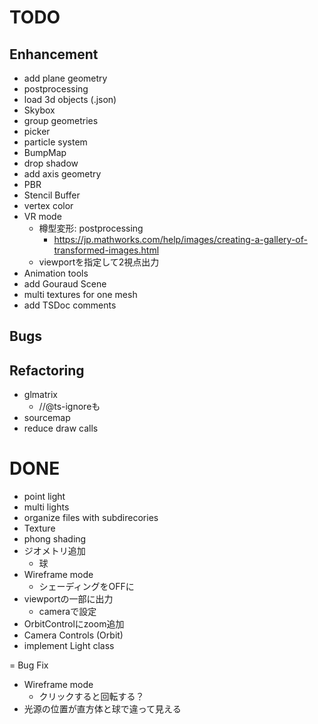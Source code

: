 # TODO

## Enhancement

- add plane geometry
- postprocessing
- load 3d objects (.json)
- Skybox
- group geometries
- picker
- particle system
- BumpMap
- drop shadow
- add axis geometry
- PBR
- Stencil Buffer
- vertex color 
- VR mode
  - 樽型変形: postprocessing
    - https://jp.mathworks.com/help/images/creating-a-gallery-of-transformed-images.html
  - viewportを指定して2視点出力
- Animation tools
- add Gouraud Scene
- multi textures for one mesh
- add TSDoc comments

## Bugs

## Refactoring

- glmatrix
  - //@ts-ignoreも
- sourcemap
- reduce draw calls

# DONE

- point light
- multi lights
- organize files with subdirecories
- Texture
- phong shading
- ジオメトリ追加
  - 球
- Wireframe mode
  - シェーディングをOFFに
- viewportの一部に出力
  - cameraで設定
- OrbitControlにzoom追加
- Camera Controls (Orbit)
- implement Light class

= Bug Fix

- Wireframe mode
  - クリックすると回転する？
- 光源の位置が直方体と球で違って見える
